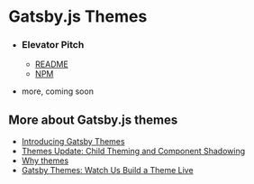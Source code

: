 # Gatsby.js Themes

- ### Elevator Pitch

  - [README](./packages/gatsby-theme-elevator-pitch/README.md)
  - [NPM](https://www.npmjs.com/package/gatsby-theme-elevator-pitch)

* more, coming soon

## More about Gatsby.js themes

- [Introducing Gatsby Themes](https://www.gatsbyjs.org/blog/2018-11-11-introducing-gatsby-themes/)
- [Themes Update: Child Theming and Component Shadowing](https://www.gatsbyjs.org/blog/2019-01-29-themes-update-child-theming-and-component-shadowing/)
- [Why themes](https://www.gatsbyjs.org/blog/2019-01-31-why-themes/)
- [Gatsby Themes: Watch Us Build a Theme Live](https://www.gatsbyjs.org/blog/2019-02-11-gatsby-themes-livestream-and-example/)
